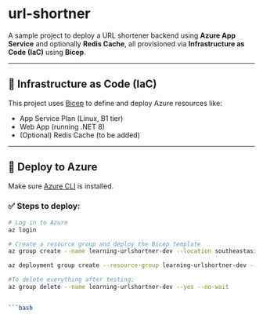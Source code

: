 # url-shortner

A sample project to deploy a URL shortener backend using **Azure App Service** and optionally **Redis Cache**, all provisioned via **Infrastructure as Code (IaC)** using **Bicep**.

---

## 🧱 Infrastructure as Code (IaC)

This project uses [Bicep](https://learn.microsoft.com/en-us/azure/azure-resource-manager/bicep/overview) to define and deploy Azure resources like:

- App Service Plan (Linux, B1 tier)
- Web App (running .NET 8)
- (Optional) Redis Cache (to be added)

---

## 🚀 Deploy to Azure

Make sure [Azure CLI](https://learn.microsoft.com/en-us/cli/azure/install-azure-cli) is installed.

### ✅ Steps to deploy:

```bash
# Log in to Azure
az login

# Create a resource group and deploy the Bicep template
az group create --name learning-urlshortner-dev --location southeastasia

az deployment group create --resource-group learning-urlshortner-dev --template-file Infrastructure/main.bicep

#To delete everything after testing:
az group delete --name learning-urlshortner-dev --yes --no-wait


```bash